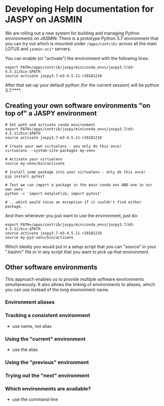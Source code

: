 # Developing Help documentation for JASPY on JASMIN

We are rolling out a new system for building and managing Python environments on 
JASMIN. There is a prototype Python 3.7 environment that you can try out which is 
mounted under `/apps/contrib/` across all the main LOTUS and `jasmin-sci*` servers. 

You can enable (or "activate") the environment with the following lines:

```
export PATH=/apps/contrib/jaspy/miniconda_envs/jaspy3.7/m3-4.5.11/bin:$PATH
source activate jaspy3.7-m3-4.5.11-r20181219
```

After that set-up your default python (for the current session) will be python 3.7.****.

## Creating your own software environments "on top of" a JASPY environment

```
# Set path and activate conda environment
export PATH=/apps/contrib/jaspy/miniconda_envs/jaspy3.7/m3-4.5.11/bin:$PATH
source activate jaspy3.7-m3-4.5.11-r20181219

# Create your own virtualenv - you only do this once!
virtualenv --system-site-packages my-venv

# Activate your virtualenv
source my-venv/bin/activate

# Install some package into your virtualenv - only do this once!
pip install pytest

# Test we can import a package in the main conda env AND one in our own venv
python -c 'import matplotlib; import pytest'

# ...which would raise an exception if it couldn't find either package.
```

And then whenever you just want to use the environment, just do:

```
export PATH=/apps/contrib/jaspy/miniconda_envs/jaspy3.7/m3-4.5.11/bin:$PATH
source activate jaspy3.7-m3-4.5.11-r20181219
source my-py3-venv/bin/activate
```

Which ideally you would put in a setup script that you can "source" in your ".bashrc"
file or in any script that you want to pick up that environment.

## Other software environments

This approach enables us to provide multiple software environments simultaneously. It 
also allows the linking of environments to aliases, which you can use instead of the 
long environment name. 

### Environment aliases


### Tracking a consistent environment
 - use name, not alias

### Using the "current" environment
 - use the alias

### Using the "previous" environment

### Trying out the "next" environment

### Which environments are available?

 - use the command-line

